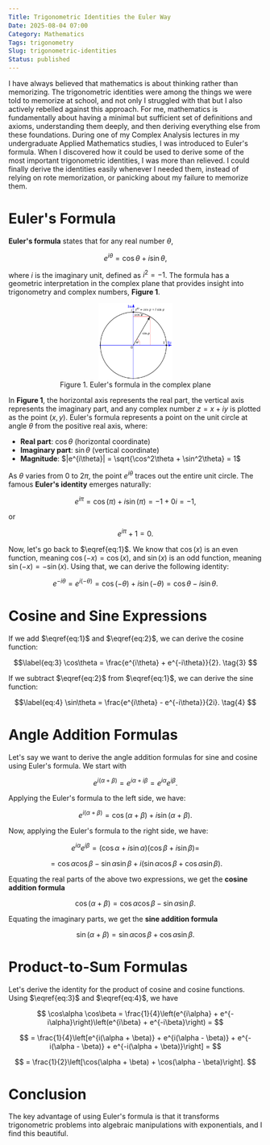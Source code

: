 ```yaml
---
Title: Trigonometric Identities the Euler Way
Date: 2025-08-04 07:00
Category: Mathematics
Tags: trigonometry
Slug: trigonometric-identities
Status: published
---
```


I have always believed that mathematics is about thinking rather than memorizing. The trigonometric identities were among the things we were told to memorize at school, and not only I struggled with that but I also actively rebelled against this approach. For me, mathematics is fundamentally about having a minimal but sufficient set of definitions and axioms, understanding them deeply, and then deriving everything else from these foundations. During one of my Complex Analysis lectures in my undergraduate Applied Mathematics studies, I was introduced to Euler's formula. When I discovered how it could be used to derive some of the most important trigonometric identities, I was more than relieved. I could finally derive the identities easily whenever I needed them, instead of relying on rote memorization, or panicking about my failure to memorize them.

# Euler's Formula

**Euler's formula** states that for any real number $\theta$,

$$\label{eq:1}
e^{i \theta} = \cos\theta + i \sin\theta, \tag{1}
$$

where $i$ is the imaginary unit, defined as $i^2 = -1$. The formula has a geometric interpretation in the complex plane that provides insight into trigonometry and complex numbers, **Figure 1**.

<figure>
  <img src="../images/2025-08-04-trigonometric-identities/Euler's_formula.svg" alt="Euler" style="display: block; margin: 0 auto; width: 35%">
  <figcaption style="text-align: center">Figure 1. Euler's formula in the complex plane</figcaption>
</figure>

In **Figure 1**, the horizontal axis represents the real part, the vertical axis represents the imaginary part, and any complex number $z = x + i y$ is plotted as the point $(x, y)$. Euler's formula represents a point on the unit circle at angle $\theta$ from the positive real axis, where:

- **Real part**: $\cos\theta$ (horizontal coordinate)
- **Imaginary part**: $\sin\theta$ (vertical coordinate)
- **Magnitude**: $|e^{i\theta}| = \sqrt{\cos^2\theta + \sin^2\theta} = 1$

As $\theta$ varies from $0$ to $2\pi$, the point $e^{i\theta}$ traces out the entire unit circle. The famous **Euler's identity** emerges naturally:

$$
e^{i \pi} = \cos(\pi) + i \sin(\pi) = -1 + 0 i = -1,
$$

or

$$
e^{i \pi} + 1 = 0.
$$

Now, let's go back to $\eqref{eq:1}$. We know that $\cos(x)$ is an even function, meaning $\cos(-x) = \cos(x)$, and $\sin(x)$ is an odd function, meaning $\sin(-x) = -\sin(x)$. Using that, we can derive the following identity:

$$\label{eq:2}
e^{-i \theta} = e^{i (-\theta)} = \cos(-\theta) + i \sin(-\theta) = \cos\theta - i \sin\theta. \tag{2}
$$

# Cosine and Sine Expressions

If we add $\eqref{eq:1}$ and $\eqref{eq:2}$, we can derive the cosine function:

$$\label{eq:3}
\cos\theta = \frac{e^{i\theta} + e^{-i\theta}}{2}. \tag{3}
$$

If we subtract $\eqref{eq:2}$ from $\eqref{eq:1}$, we can derive the sine function:

$$\label{eq:4}
\sin\theta = \frac{e^{i\theta} - e^{-i\theta}}{2i}. \tag{4}
$$

# Angle Addition Formulas

Let's say we want to derive the angle addition formulas for sine and cosine using Euler's formula. We start with

$$
e^{i(\alpha + \beta)}  = e^{i\alpha + i\beta} = e^{i\alpha} e^{i\beta}.
$$

Applying the Euler's formula to the left side, we have:

$$
e^{i(\alpha + \beta)} = \cos(\alpha + \beta) + i \sin(\alpha + \beta).
$$

Now, applying the Euler's formula to the right side, we have:

$$
e^{i\alpha} e^{i\beta} = (\cos\alpha + i \sin\alpha)(\cos\beta + i \sin\beta) =
$$

$$
= \cos\alpha \cos\beta - \sin\alpha \sin\beta + i (\sin\alpha \cos\beta + \cos\alpha \sin\beta).
$$

Equating the real parts of the above two expressions, we get the **cosine addition formula**

$$
\cos(\alpha + \beta) = \cos\alpha \cos\beta - \sin\alpha \sin\beta.
$$

Equating the imaginary parts, we get the **sine addition formula**

$$
\sin(\alpha + \beta) = \sin\alpha \cos\beta + \cos\alpha \sin\beta.
$$

# Product-to-Sum Formulas

Let's derive the identity for the product of cosine and cosine functions. Using $\eqref{eq:3}$ and $\eqref{eq:4}$, we have

$$
\cos\alpha \cos\beta = \frac{1}{4}\left(e^{i\alpha} + e^{-i\alpha}\right)\left(e^{i\beta} + e^{-i\beta}\right) =
$$

$$
= \frac{1}{4}\left[e^{i(\alpha + \beta)} + e^{i(\alpha - \beta)} + e^{-i(\alpha - \beta)} + e^{-i(\alpha + \beta)}\right] =
$$

$$
= \frac{1}{2}\left[\cos(\alpha + \beta) + \cos(\alpha - \beta)\right].
$$

# Conclusion

The key advantage of using Euler's formula is that it transforms trigonometric problems into algebraic manipulations with exponentials, and I find this beautiful.

